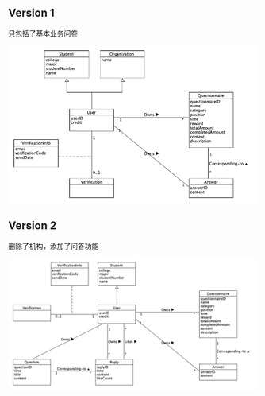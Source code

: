 ## Version 1

只包括了基本业务问卷

![](https://github.com/swsad/Dashboard/blob/master/imgs/6-requirement-specification/3.1-domain-models/domain_model_v1.png?raw=true)

## Version 2

删除了机构，添加了问答功能

![](https://github.com/swsad/Dashboard/blob/master/imgs/6-requirement-specification/3.1-domain-models/domain_model_v2.png?raw=true)